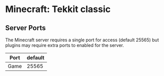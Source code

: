 # Minecraft: Tekkit classic

## Server Ports
The Minecraft server requires a single port for access (default 25565) but plugins may require extra ports to enabled for the server.


| Port  | default |
|-------|---------|
| Game  | 25565   |